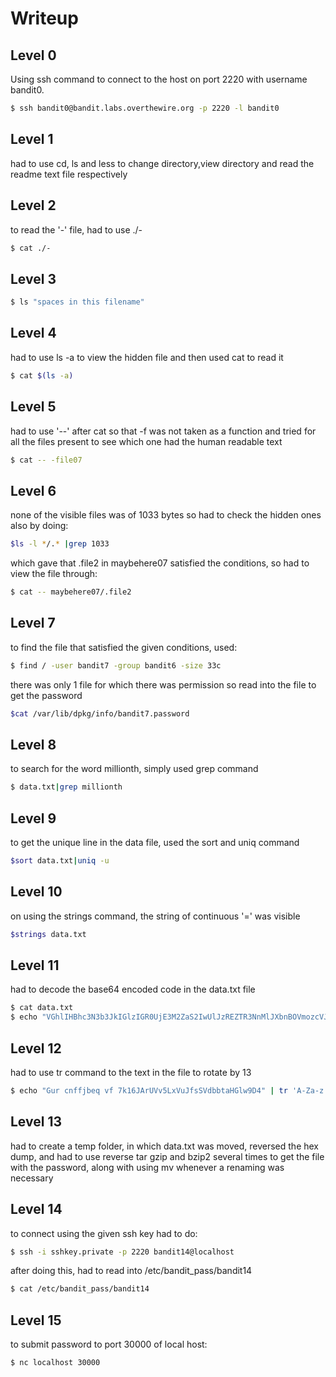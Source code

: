 # Writeup

## Level 0


Using ssh command to connect to the host on port 2220 with username bandit0. 
```bash
$ ssh bandit0@bandit.labs.overthewire.org -p 2220 -l bandit0
```

## Level 1
had to use cd, ls and less to change directory,view directory and read the readme text file respectively

## Level 2
to read the '-' file, had to use ./-
```bash
$ cat ./-
```
## Level 3
```bash
$ ls "spaces in this filename"
```
## Level 4
had to use ls -a to view the hidden file and then used cat to read it
```bash
$ cat $(ls -a)
```
## Level 5
had to use '--' after cat so that -f was not taken as a function and tried for all the files present to see which one had the human readable text
```bash
$ cat -- -file07
```
## Level 6
none of the visible files was of 1033 bytes so had to check the hidden ones also by doing:
```bash
$ls -l */.* |grep 1033 
```
which gave that .file2 in maybehere07 satisfied the conditions, so had to view the file through:
```bash
$ cat -- maybehere07/.file2
```
## Level 7
to find the file that satisfied the given conditions, used:
```bash
$ find / -user bandit7 -group bandit6 -size 33c 
```
there was only 1 file for which there was permission so read into the file to get the password
```bash
$cat /var/lib/dpkg/info/bandit7.password
```
## Level 8
to search for the word millionth, simply used grep command
```bash
$ data.txt|grep millionth
```
## Level 9
to get the unique line in the data file, used the sort and uniq command
```bash
$sort data.txt|uniq -u
```
## Level 10
on using the strings command, the string of continuous '=' was visible
```bash
$strings data.txt 
```
## Level 11
had to decode the base64 encoded code in the data.txt file
```bash
$ cat data.txt
$ echo "VGhlIHBhc3N3b3JkIGlzIGR0UjE3M2ZaS2IwUlJzREZTR3NnMlJXbnBOVmozcVJyCg=="|base64 -d
```
## Level 12
had to use tr command to the text in the file to rotate by 13
```bash
$ echo "Gur cnffjbeq vf 7k16JArUVv5LxVuJfsSVdbbtaHGlw9D4" | tr 'A-Za-z' 'N-ZA-Mn-za-m'
```
## Level 13
had to create a temp folder, in which data.txt was moved, reversed the hex dump, and had to use reverse tar gzip and bzip2 several times to get the file with the password, along with using mv whenever a renaming was necessary

## Level 14
to connect using the given ssh key had to do:
```bash
$ ssh -i sshkey.private -p 2220 bandit14@localhost
```
after doing this, had to read into /etc/bandit_pass/bandit14
```bash
$ cat /etc/bandit_pass/bandit14
```
## Level 15
to submit password to port 30000 of local host:
```bash
$ nc localhost 30000
```
